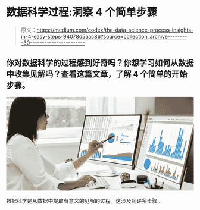 # 数据科学过程:洞察 4 个简单步骤

> 原文：<https://medium.com/codex/the-data-science-process-insights-in-4-easy-steps-94078d5aac86?source=collection_archive---------30----------------------->

## 你对数据科学的过程感到好奇吗？你想学习如何从数据中收集见解吗？查看这篇文章，了解 4 个简单的开始步骤。

![](img/c37bf65201fd0edaa1587716b79f6ae9.png)

数据科学是从数据中提取有意义的见解的过程。这涉及到许多步骤…